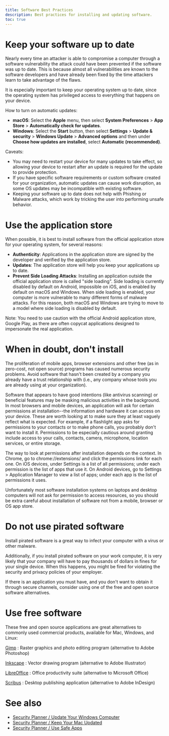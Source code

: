 ```yaml
---
title: Software Best Practices
description: Best practices for installing and updating software.
toc: true
---
```


# Keep your software up to date

Nearly every time an attacker is able to compromise a computer through a software vulnerability the attack could have been prevented if the software was up to date. This is because almost all vulnerabilities are known to the software developers and have already been fixed by the time attackers learn to take advantage of the flaws.

It is especially important to keep your operating system up to date, since the operating system has privileged access to everything that happens on your device.

How to turn on automatic updates:

* **macOS**: Select the **Apple** menu, then select **System Preferences** > **App Store** > **Automatically check for updates**.
* **Windows**: Select the **Start** button, then select **Settings** > **Update & security** > **Windows Update** > **Advanced options** and then under **Choose how updates are installed**, select **Automatic (recommended)**.

Caveats:

* You may need to restart your device for many updates to take effect, so allowing your device to restart after an update is required for the update to provide protection.
* If you have specific software requirements or custom software created for your organization, automatic updates can cause work disruption, as some OS updates may be incompatible with existing software.
* Keeping your software up to date does not help with Phishing or Malware attacks, which work by tricking the user into performing unsafe behavior.

# Use the application store

When possible, it is best to install software from the official application store for your operating system, for several reasons:

* **Authenticity**: Applications in the application store are signed by the developer and verified by the application store.
* **Updates**: The application store will help you keep your applications up to date.
* **Prevent Side Loading Attacks**: Installing an application outside the official application store is called "side loading". Side loading is currently disabled by default on Android, impossible on iOS, and is enabled by default on macOS and Windows. When side loading is enabled, your computer is more vulnerable to many different forms of malware attacks. For this reason, both macOS and Windows are trying to move to a model where side loading is disabled by default.

Note: You need to use caution with the official Android application store, Google Play, as there are often copycat applications designed to impersonate the real application.

# When in doubt, don't install

The proliferation of mobile apps, browser extensions and other free (as in zero-cost, not open source) programs has caused numerous security problems. Avoid software that hasn't been created by a company you already have a trust relationship with (i.e., any company whose tools you are already using at your organization).

Software that appears to have good intentions (like antivirus scanning) or beneficial features may be masking malicious activities in the background. In most browsers and mobile devices, an application will ask for certain permissions at installation--the information and hardware it can access on your device. These are worth looking at to make sure they at least vaguely reflect what is expected. For example, if a flashlight app asks for permissions to your contacts or to make phone calls, you probably don't want to install it. Permissions to be especially cautious around granting include access to your calls, contacts, camera, microphone, location services, or entire storage.

The way to look at permissions after installation depends on the context. In Chrome, go to chrome://extensions/ and click the permissions link for each one. On iOS devices, under Settings is a list of all permissions; under each permission is the list of apps that use it. On Android devices, go to Settings > Application Manager to view a list of apps; under each app is the list of permissions it uses.

Unfortunately most software installation systems on laptops and desktop computers will not ask for permission to access resources, so you should be extra careful about installation of software not from a mobile, browser or OS app store.

# Do not use pirated software

Install pirated software is a great way to infect your computer with a virus or other malware.

Additionally, if you install pirated software on your work computer, it is very likely that your company will have to pay thousands of dollars in fines for your single device. When this happens, you might be fired for violating the security and privacy policies of your employer.

If there is an application you must have, and you don't want to obtain it through secure channels, consider using one of the free and open source software alternatives.

# Use free software

These free and open source applications are great alternatives to commonly used commercial products, available for Mac, Windows, and Linux:

[Gimp](https://www.gimp.org/)
: Raster graphics and photo editing program (alternative to Adobe Photoshop)

[Inkscape](https://inkscape.org/en/)
: Vector drawing program (alternative to Adobe Illustrator)

[LibreOffice](https://www.libreoffice.org/)
: Office productivity suite (alternative to Microsoft Office)

[Scribus](https://www.scribus.net)
: Desktop publishing application (alternative to Adobe InDesign)

# See also

* [Security Planner / Update Your Windows Computer](https://securityplanner.org/#/tool/update-your-windows-computer)
* [Security Planner / Keep Your Mac Updated](https://securityplanner.org/#/tool/keep-your-mac-updated)
* [Security Planner / Use Safe Apps](https://securityplanner.org/#/tool/use-safe-apps)
